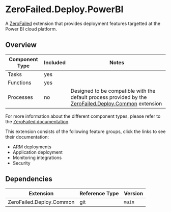 # ZeroFailed.Deploy.PowerBI

A [ZeroFailed](https://github.com/zerofailed/ZeroFailed) extension that provides deployment features targetted at the Power BI cloud platform.

## Overview

| Component Type | Included | Notes               |
|----------------|----------|---------------------|
| Tasks          | yes      | |
| Functions      | yes      | |
| Processes      | no       | Designed to be compatible with the default process provided by the [ZeroFailed.Deploy.Common](https://github.com/zerofailed/ZeroFailed.Deploy.Common) extension |

For more information about the different component types, please refer to the [ZeroFailed documentation](https://github.com/zerofailed/ZeroFailed/blob/main/README.md#extensions).

This extension consists of the following feature groups, click the links to see their documentation:

- ARM deployments
- Application deployment
- Monitoring integrations
- Security

## Dependencies

| Extension                | Reference Type | Version |
|--------------------------|----------------|---------|
| ZeroFailed.Deploy.Common | git            | `main`  |